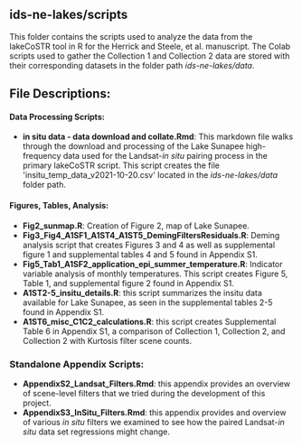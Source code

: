 ## ids-ne-lakes/scripts 

This folder contains the scripts used to analyze the data from the lakeCoSTR tool in R for the Herrick and Steele, et al. manuscript. The Colab scripts used to gather the Collection 1 and Collection 2 data are stored with their corresponding datasets in the folder path *ids-ne-lakes/data*.

## File Descriptions:

#### Data Processing Scripts:

* __in situ data - data download and collate.Rmd__: This markdown file walks through the download and processing of the Lake Sunapee high-frequency data used for the Landsat-*in situ* pairing process in the primary lakeCoSTR script. This script creates the file 'insitu_temp_data_v2021-10-20.csv' located in the *ids-ne-lakes/data* folder path.

#### Figures, Tables, Analysis:

* __Fig2_sunmap.R__: Creation of Figure 2, map of Lake Sunapee.
* __Fig3_Fig4_A1SF1_A1ST4_A1ST5_DemingFiltersResiduals.R__: Deming analysis script that creates Figures 3 and 4 as well as supplemental figure 1 and supplemental tables 4 and 5 found in Appendix S1. 
* __Fig5_Tab1_A1SF2_application_epi_summer_temperature.R__: Indicator variable analysis of monthly temperatures. This script creates Figure 5, Table 1, and supplemental figure 2 found in Appendix S1.
* __A1ST2-5_insitu_details.R__: this script summarizes the insitu data available for Lake Sunapee, as seen in the supplemental tables 2-5 found in Appendix S1.
* __A1ST6_misc_C1C2_calculations.R__: this script creates Supplemental Table 6 in Appendix S1, a comparison of Collection 1, Collection 2, and Collection 2 with Kurtosis filter scene counts.

### Standalone Appendix Scripts:

* __AppendixS2_Landsat_Filters.Rmd__: this appendix provides an overview of scene-level filters that we tried during the development of this project.
* __AppendixS3_InSitu_Filters.Rmd__: this appendix provides and overview of various *in situ* filters we examined to see how the paired Landsat-*in situ* data set regressions might change. 

